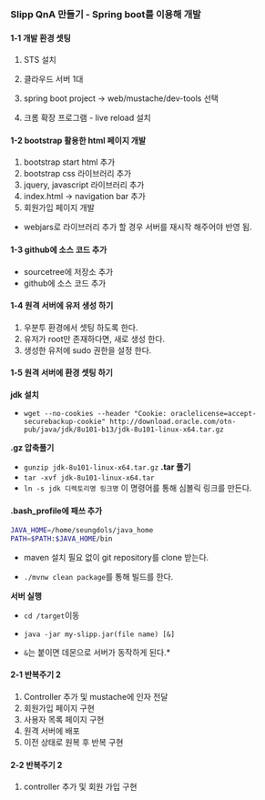 ### Slipp QnA 만들기 - Spring boot를 이용해 개발 

#### 1-1 개발 환경 셋팅 

1. STS 설치 

2. 클라우드 서버 1대

3. spring boot project -> web/mustache/dev-tools 선택 

4. 크롬 확장 프로그램 - live reload 설치

#### 1-2 bootstrap 활용한 html 페이지 개발

1. bootstrap start html 추가
2. bootstrap css 라이브러리 추가
3. jquery, javascript 라이브러리 추가 
4. index.html -> navigation bar 추가
5. 회원가입 페이지 개발

* webjars로 라이브러리 추가 할 경우 서버를 재시작 해주어야 반영 됨.

#### 1-3 github에 소스 코드 추가 

* sourcetree에 저장소 추가 
* github에 소스 코드 추가

#### 1-4 원격 서버에 유저 생성 하기 

1. 우분투 환경에서 셋팅 하도록 한다. 
2. 유저가 root만 존재하다면, 새로 생성 한다. 
3. 생성한 유저에 sudo 권한을 설정 한다.
 
#### 1-5 원격 서버에 환경 셋팅 하기 

**jdk 설치**
 * `wget --no-cookies --header "Cookie: oraclelicense=accept-securebackup-cookie" http://download.oracle.com/otn-pub/java/jdk/8u101-b13/jdk-8u101-linux-x64.tar.gz`
 
**.gz 압축풀기** 
 * `gunzip jdk-8u101-linux-x64.tar.gz`
**.tar 풀기**
 * `tar -xvf jdk-8u101-linux-x64.tar` 
* `ln -s jdk 디렉토리명 링크명` 이 명령어를 통해 심볼릭 링크를 만든다. 

#### .bash_profile에 패쓰 추가 

```bash
JAVA_HOME=/home/seungdols/java_home
PATH=$PATH:$JAVA_HOME/bin
```

* maven 설치 필요 없이 git repository를 clone 받는다. 

* `./mvnw clean package`를 통해 빌드를 한다.

**서버 실행**

* `cd /target`이동

* `java -jar my-slipp.jar(file name) [&]`
 * `&`는 붙이면 데몬으로 서버가 동작하게 된다.*
  

#### 2-1 반복주기 2

1. Controller 추가 및 mustache에 인자 전달
2. 회원가입 페이지 구현
3. 사용자 목록 페이지 구현
4. 원격 서버에 배포
5. 이전 상태로 원복 후 반복 구현 


#### 2-2 반복주기 2 

1. controller 추가 및 회원 가입 구현
